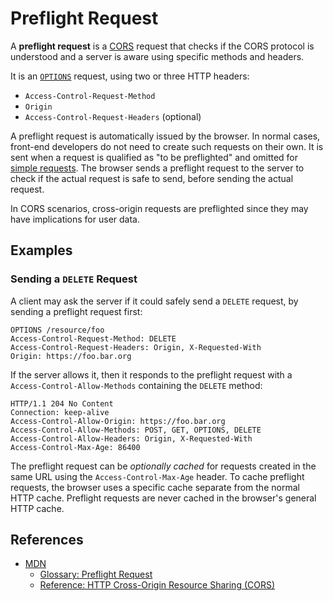 # Preflight Request

A **preflight request** is a [CORS](./CORS.md) request that checks if the CORS protocol is understood and a server is aware using specific methods and headers.

It is an [`OPTIONS`](../http/methods/OPTIONS.md) request, using two or three HTTP headers:

* `Access-Control-Request-Method`
* `Origin`
* `Access-Control-Request-Headers` (optional)

A preflight request is automatically issued by the browser. In normal cases, front-end developers do not need to create such requests on their own. It is sent when a request is qualified as "to be preflighted" and omitted for [simple requests](./Simple%20Request.md). The browser sends a preflight request to the server to check if the actual request is safe to send, before sending the actual request.

In CORS scenarios, cross-origin requests are preflighted since they may have implications for user data.

## Examples

### Sending a `DELETE` Request

A client may ask the server if it could safely send a `DELETE` request, by sending a preflight request first:

```http
OPTIONS /resource/foo
Access-Control-Request-Method: DELETE
Access-Control-Request-Headers: Origin, X-Requested-With
Origin: https://foo.bar.org
```

If the server allows it, then it responds to the preflight request with a `Access-Control-Allow-Methods` containing the `DELETE` method:

```http
HTTP/1.1 204 No Content
Connection: keep-alive
Access-Control-Allow-Origin: https://foo.bar.org
Access-Control-Allow-Methods: POST, GET, OPTIONS, DELETE
Access-Control-Allow-Headers: Origin, X-Requested-With
Access-Control-Max-Age: 86400
```

The preflight request can be _optionally cached_ for requests created in the same URL using the `Access-Control-Max-Age` header. To cache preflight requests, the browser uses a specific cache separate from the normal HTTP cache. Preflight requests are never cached in the browser's general HTTP cache.

## References

* [MDN](https://developer.mozilla.org/)
    * [Glossary: Preflight Request](https://developer.mozilla.org/en-US/docs/Glossary/Preflight_request)
    * [Reference: HTTP Cross-Origin Resource Sharing (CORS)](https://developer.mozilla.org/en-US/docs/Web/HTTP/CORS#preflighted_requests)